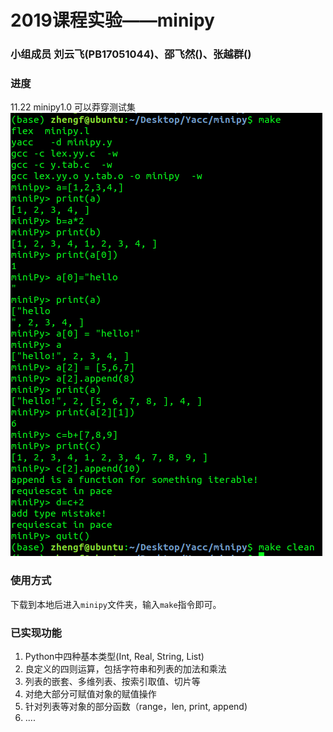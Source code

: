 # 2019课程实验——minipy
### 小组成员 刘云飞(PB17051044)、邵飞然()、张越群()

### 进度
11.22 minipy1.0 可以莽穿测试集
![avatar](img/11_22.png)

### 使用方式
下载到本地后进入`minipy`文件夹，输入`make`指令即可。

### 已实现功能
1. Python中四种基本类型(Int, Real, String, List)
2. 良定义的四则运算，包括字符串和列表的加法和乘法
3. 列表的嵌套、多维列表、按索引取值、切片等
4. 对绝大部分可赋值对象的赋值操作
5. 针对列表等对象的部分函数（range，len, print, append)
6. ....

